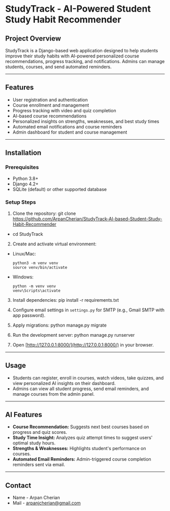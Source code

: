 # StudyTrack - AI-Powered Student Study Habit Recommender

## Project Overview
StudyTrack is a Django-based web application designed to help students improve their study habits with AI-powered personalized course recommendations, progress tracking, and notifications. Admins can manage students, courses, and send automated reminders.

---

## Features

- User registration and authentication
- Course enrollment and management
- Progress tracking with video and quiz completion
- AI-based course recommendations
- Personalized insights on strengths, weaknesses, and best study times
- Automated email notifications and course reminders
- Admin dashboard for student and course management

---

## Installation

### Prerequisites
- Python 3.8+
- Django 4.2+
- SQLite (default) or other supported database

### Setup Steps
1. Clone the repository: git clone https://github.com/ArpanCherian/StudyTrack-AI-based-Student-Study-Habit-Recommender
- cd StudyTrack

2. Create and activate virtual environment:
- Linux/Mac:
  ```
  python3 -m venv venv
  source venv/bin/activate
  ```
- Windows:
  ```
  python -m venv venv
  venv\Scripts\activate
  ```

3. Install dependencies:
pip install -r requirements.txt

4. Configure email settings in `settings.py` for SMTP (e.g., Gmail SMTP with app password).

5. Apply migrations:
python manage.py migrate

6. Run the development server:
python manage.py runserver

8. Open [http://127.0.0.1:8000/](http://127.0.0.1:8000/) in your browser.

---

## Usage

- Students can register, enroll in courses, watch videos, take quizzes, and view personalized AI insights on their dashboard.
- Admins can view all student progress, send email reminders, and manage courses from the admin panel.

---

## AI Features

- **Course Recommendation:** Suggests next best courses based on progress and quiz scores.
- **Study Time Insight:** Analyzes quiz attempt times to suggest users' optimal study hours.
- **Strengths & Weaknesses:** Highlights student's performance on courses.
- **Automated Email Reminders:** Admin-triggered course completion reminders sent via email.

---





## Contact

- Name - Arpan Cherian 
- Mail - arpanjcherian@gmail.com
